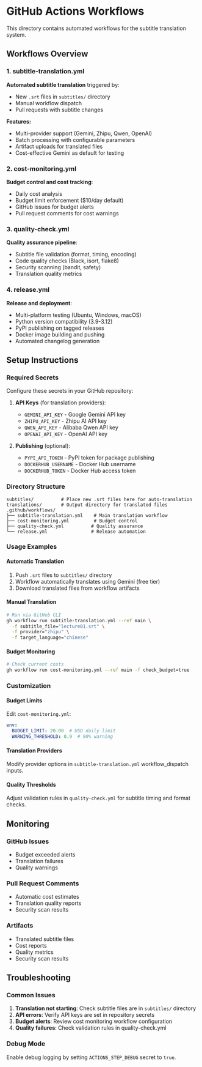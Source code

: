 # GitHub Actions Workflows

This directory contains automated workflows for the subtitle translation system.

## Workflows Overview

### 1. subtitle-translation.yml
**Automated subtitle translation** triggered by:
- New `.srt` files in `subtitles/` directory
- Manual workflow dispatch
- Pull requests with subtitle changes

**Features:**
- Multi-provider support (Gemini, Zhipu, Qwen, OpenAI)
- Batch processing with configurable parameters
- Artifact uploads for translated files
- Cost-effective Gemini as default for testing

### 2. cost-monitoring.yml
**Budget control and cost tracking**:
- Daily cost analysis
- Budget limit enforcement (\$10/day default)
- GitHub issues for budget alerts
- Pull request comments for cost warnings

### 3. quality-check.yml
**Quality assurance pipeline**:
- Subtitle file validation (format, timing, encoding)
- Code quality checks (Black, isort, flake8)
- Security scanning (bandit, safety)
- Translation quality metrics

### 4. release.yml
**Release and deployment**:
- Multi-platform testing (Ubuntu, Windows, macOS)
- Python version compatibility (3.9-3.12)
- PyPI publishing on tagged releases
- Docker image building and pushing
- Automated changelog generation

## Setup Instructions

### Required Secrets

Configure these secrets in your GitHub repository:

1. **API Keys** (for translation providers):
   - `GEMINI_API_KEY` - Google Gemini API key
   - `ZHIPU_API_KEY` - Zhipu AI API key
   - `QWEN_API_KEY` - Alibaba Qwen API key
   - `OPENAI_API_KEY` - OpenAI API key

2. **Publishing** (optional):
   - `PYPI_API_TOKEN` - PyPI token for package publishing
   - `DOCKERHUB_USERNAME` - Docker Hub username
   - `DOCKERHUB_TOKEN` - Docker Hub access token

### Directory Structure

```
subtitles/          # Place new .srt files here for auto-translation
translations/       # Output directory for translated files
.github/workflows/
├── subtitle-translation.yml    # Main translation workflow
├── cost-monitoring.yml         # Budget control
├── quality-check.yml          # Quality assurance
└── release.yml                # Release automation
```

### Usage Examples

#### Automatic Translation
1. Push `.srt` files to `subtitles/` directory
2. Workflow automatically translates using Gemini (free tier)
3. Download translated files from workflow artifacts

#### Manual Translation
```bash
# Run via GitHub CLI
gh workflow run subtitle-translation.yml --ref main \
  -f subtitle_file="lecture01.srt" \
  -f provider="zhipu" \
  -f target_language="chinese"
```

#### Budget Monitoring
```bash
# Check current costs
gh workflow run cost-monitoring.yml --ref main -f check_budget=true
```

### Customization

#### Budget Limits
Edit `cost-monitoring.yml`:
```yaml
env:
  BUDGET_LIMIT: 20.00  # USD daily limit
  WARNING_THRESHOLD: 0.9  # 90% warning
```

#### Translation Providers
Modify provider options in `subtitle-translation.yml` workflow_dispatch inputs.

#### Quality Thresholds
Adjust validation rules in `quality-check.yml` for subtitle timing and format checks.

## Monitoring

### GitHub Issues
- Budget exceeded alerts
- Translation failures
- Quality warnings

### Pull Request Comments
- Automatic cost estimates
- Translation quality reports
- Security scan results

### Artifacts
- Translated subtitle files
- Cost reports
- Quality metrics
- Security scan results

## Troubleshooting

### Common Issues

1. **Translation not starting**: Check subtitle files are in `subtitles/` directory
2. **API errors**: Verify API keys are set in repository secrets
3. **Budget alerts**: Review cost monitoring workflow configuration
4. **Quality failures**: Check validation rules in quality-check.yml

### Debug Mode
Enable debug logging by setting `ACTIONS_STEP_DEBUG` secret to `true`.
